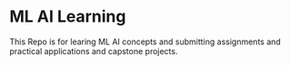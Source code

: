 # ML AI Learning
This Repo is for learing ML AI concepts and submitting assignments and practical applications and capstone projects.
